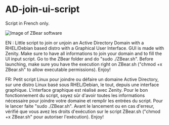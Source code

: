 # AD-join-ui-script 
Script in French only.

![Image of ZBear software](https://emanuelvigreux.fr/cloud/s/f5js4ByK2BCG2Yk/preview)

EN :
Little script to join or unjoin an Active Directory Domain with a RHEL/Debian based distro with a Graphical User Interface. GUI is made with Zenity. Make sure to have all informations to join your domain and to fill the UI input script. Go to the ZBear folder and do "sudo ./ZBear.sh". Before launching, make sure you have the execution right on ZBear.sh ("chmod +x ZBear.sh" to allow executable permissions).
Enjoy!

FR:
Petit script Linux pour joindre ou défaire un domaine Active Directory, sur une distro Linux basé sous RHEL/Debian, le tout, depuis une interface graphique. L'interface graphique est réalisé avec Zenity. Pour le bon fonctionnement du script, soyez sûr d'avoir toutes les informations nécessaire pour joindre votre domaine et remplir les entrées du script. Pour le lancer faite "sudo ./ZBear.sh". Avant le lancement ou en cas d'erreur, vérifié que vous avez les droits d'exécution sur le script ZBear.sh ("chmod +x ZBear.sh" pour autoriser l'exécution).
Enjoy!
